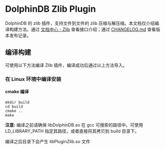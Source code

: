 # DolphinDB Zlib Plugin

DolphinDB 的 zlib 插件，支持文件到文件的 zlib 压缩与解压缩。本文档仅介绍编译构建方法。通过 [文档中心 - Zlib](https://docs.dolphindb.cn/zh/plugins/zlib/zlib.html) 查看接口介绍；通过 [CHANGELOG.md](./CHANGELOG.md) 查看版本发布记录。

## 编译构建

可使用以下方法编译 Zlib 插件，编译成功后通过以上方法导入。

### 在 Linux 环境中编译安装

#### cmake 编译

```
mkdir build
cd build
cmake ..
make
```

**注意:** 编译之前请确保 libDolphinDB.so 在 gcc 可搜索的路径中。可使用 LD_LIBRARY_PATH 指定其路径，或者直接将其拷贝到 build 目录下。

编译之后目录下会产生 libPluginZlib.so 文件
